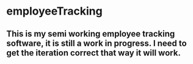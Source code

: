 # employeeTracking

## This is my semi working employee tracking software, it is still a work in progress. I need to get the iteration correct that way it will work.

